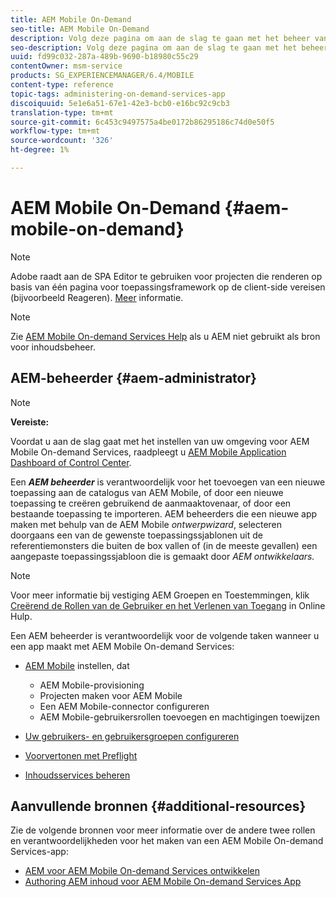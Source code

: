 ```yaml
---
title: AEM Mobile On-Demand
seo-title: AEM Mobile On-Demand
description: Volg deze pagina om aan de slag te gaan met het beheer van AEM mobiele On-Demand Services-app. Het verstrekt een overzicht van de rollen en de verantwoordelijkheden van een AEM beheerder voor de diensten op bestelling.
seo-description: Volg deze pagina om aan de slag te gaan met het beheer van AEM mobiele On-Demand Services-app. Het verstrekt een overzicht van de rollen en de verantwoordelijkheden van een AEM beheerder voor de diensten op bestelling.
uuid: fd99c032-287a-489b-9690-b18980c55c29
contentOwner: msm-service
products: SG_EXPERIENCEMANAGER/6.4/MOBILE
content-type: reference
topic-tags: administering-on-demand-services-app
discoiquuid: 5e1e6a51-67e1-42e3-bcb0-e16bc92c9cb3
translation-type: tm+mt
source-git-commit: 6c453c9497575a4be0172b86295186c74d0e50f5
workflow-type: tm+mt
source-wordcount: '326'
ht-degree: 1%

---
```



# AEM Mobile On-Demand {#aem-mobile-on-demand}

>[!NOTE]
>
>Adobe raadt aan de SPA Editor te gebruiken voor projecten die renderen op basis van één pagina voor toepassingsframework op de client-side vereisen (bijvoorbeeld Reageren). [Meer](/help/sites-developing/spa-overview.md) informatie.

>[!NOTE]
>
>Zie [AEM Mobile On-demand Services Help](https://helpx.adobe.com/digital-publishing-solution/topics.html) als u AEM niet gebruikt als bron voor inhoudsbeheer.

## AEM-beheerder {#aem-administrator}

>[!NOTE]
>
>**Vereiste:**
>
>Voordat u aan de slag gaat met het instellen van uw omgeving voor AEM Mobile On-demand Services, raadpleegt u [AEM Mobile Application Dashboard of Control Center](/help/mobile/mobile-apps-ondemand-application-dashboard.md).

Een ***AEM beheerder*** is verantwoordelijk voor het toevoegen van een nieuwe toepassing aan de catalogus van AEM Mobile, of door een nieuwe toepassing te creëren gebruikend de aanmaaktovenaar, of door een bestaande toepassing te importeren. AEM beheerders die een nieuwe app maken met behulp van de AEM Mobile *ontwerpwizard*, selecteren doorgaans een van de gewenste toepassingssjablonen uit de referentiemonsters die buiten de box vallen of (in de meeste gevallen) een aangepaste toepassingssjabloon die is gemaakt door *AEM ontwikkelaars.*

>[!NOTE]
>
>Voor meer informatie bij vestiging AEM Groepen en Toestemmingen, klik [Creërend de Rollen van de Gebruiker en het Verlenen van Toegang](https://helpx.adobe.com/digital-publishing-solution/help/account-admin-dps.html) in Online Hulp.

Een AEM beheerder is verantwoordelijk voor de volgende taken wanneer u een app maakt met AEM Mobile On-demand Services:

* [AEM Mobile](/help/mobile/aem-mobile-setup.md) instellen, dat

   * AEM Mobile-provisioning
   * Projecten maken voor AEM Mobile
   * Een AEM Mobile-connector configureren
   * AEM Mobile-gebruikersrollen toevoegen en machtigingen toewijzen

* [Uw gebruikers- en gebruikersgroepen configureren](/help/mobile/aem-mobile-configure-users.md)
* [Voorvertonen met Preflight](/help/mobile/aem-mobile-manage-ondemand-services.md)
* [Inhoudsservices beheren](/help/mobile/developing-content-services.md)

## Aanvullende bronnen {#additional-resources}

Zie de volgende bronnen voor meer informatie over de andere twee rollen en verantwoordelijkheden voor het maken van een AEM Mobile On-demand Services-app:

* [AEM voor AEM Mobile On-demand Services ontwikkelen](/help/mobile/aem-mobile-on-demand.md)
* [Authoring AEM inhoud voor AEM Mobile On-demand Services App](/help/mobile/mobile-apps-ondemand.md)
